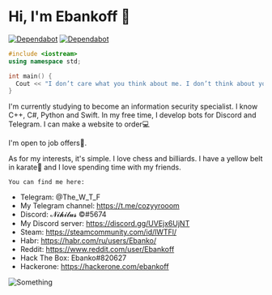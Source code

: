 # Hi, I'm Ebankoff 🖖 

[![Dependabot](https://badgen.net/badge/telegram/telegram/yellow?icon=telegram&label)](https://t.me/cozyyrooom) [![Dependabot](https://badgen.net/badge/discord/discord/yellow?icon=discord&label)](https://discord.gg/UVEjx6UjNT)

```C++
#include <iostream>
using namespace std;

int main() {
  Cout << "I don’t care what you think about me. I don’t think about you at all";
}
```

I'm currently studying to become an information security specialist. 
I know C++, C#, Python and Swift. In my free time, I develop bots for Discord and Telegram. I can make a website to order💻

I'm open to job offers💼.

As for my interests, it's simple. I love chess and billiards. I have a yellow belt in karate🥋 and I love spending time with my friends.

`You can find me here:`
* Telegram: @The_W_T_F
* My Telegram channel: https://t.me/cozyyrooom
* Discord: 𝓝𝓲𝓱𝓲𝓵𝓾𝓼 ©#5674
* My Discord server: https://discord.gg/UVEjx6UjNT 
* Steam: https://steamcommunity.com/id/lWTFl/
* Habr: https://habr.com/ru/users/Ebanko/
* Reddit: https://www.reddit.com/user/Ebankoff
* Hack The Box: Ebanko#820627
* Hackerone: https://hackerone.com/ebankoff

![Something](https://media.giphy.com/media/lJNoBCvQYp7nq/giphy.gif)
